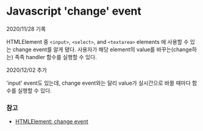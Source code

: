 # Javascript 'change' event

2020/11/28 기록

HTMLElement 중 `<input>`, `<select>`, and `<textarea>` elements 에 사용할 수 있는 change event를 알게 됐다. 사용자가 해당 element의 value를 바꾸는(change하는) 족족 handler 함수를 실행할 수 있다.

2020/12/02 추가

'input' event도 있는데, change event와는 달리 value가 실시간으로 바뀔 때마다 함수를 실행할 수 있다.

### 참고

- [HTMLElement: change event](https://developer.mozilla.org/ko/docs/Web/API/HTMLElement/change_event)